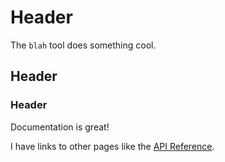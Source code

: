 # Header

The `blah` tool does something cool.

## Header

### Header

Documentation is great!

I have links to other pages like the [API Reference](api).

